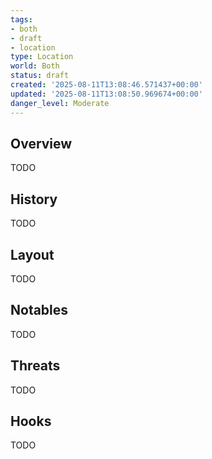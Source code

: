 ```yaml
---
tags:
- both
- draft
- location
type: Location
world: Both
status: draft
created: '2025-08-11T13:08:46.571437+00:00'
updated: '2025-08-11T13:08:50.969674+00:00'
danger_level: Moderate
---
```



## Overview

TODO
## History

TODO
## Layout

TODO
## Notables

TODO
## Threats

TODO
## Hooks

TODO
